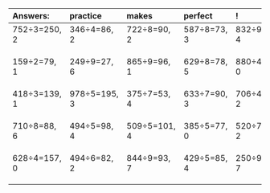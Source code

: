 | Answers: | practice | makes | perfect | ! |
| :--- | :--- | :--- | :--- | :--- |
| 752÷3=250, 2 | 346÷4=86, 2 | 722÷8=90, 2 | 587÷8=73, 3 | 832÷9=92, 4 | 
|   |   |   |   |   | 
|   |   |   |   |   | 
|   |   |   |   |   | 
| 159÷2=79, 1 | 249÷9=27, 6 | 865÷9=96, 1 | 629÷8=78, 5 | 880÷4=220, 0 | 
|   |   |   |   |   | 
|   |   |   |   |   | 
|   |   |   |   |   | 
| 418÷3=139, 1 | 978÷5=195, 3 | 375÷7=53, 4 | 633÷7=90, 3 | 706÷4=176, 2 | 
|   |   |   |   |   | 
|   |   |   |   |   | 
|   |   |   |   |   | 
| 710÷8=88, 6 | 494÷5=98, 4 | 509÷5=101, 4 | 385÷5=77, 0 | 520÷7=74, 2 | 
|   |   |   |   |   | 
|   |   |   |   |   | 
|   |   |   |   |   | 
| 628÷4=157, 0 | 494÷6=82, 2 | 844÷9=93, 7 | 429÷5=85, 4 | 250÷9=27, 7 | 
|   |   |   |   |   | 
|   |   |   |   |   | 
|   |   |   |   |   | 
